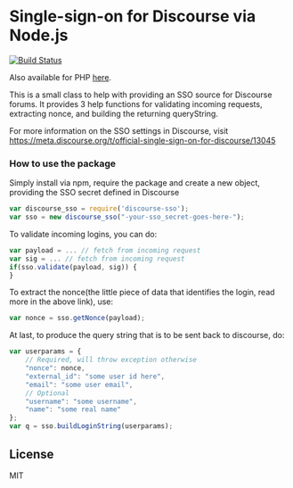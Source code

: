 # Single-sign-on for Discourse via Node.js
[![Build Status](https://travis-ci.org/ArmedGuy/discourse_sso_node.png?branch=master)](https://travis-ci.org/ArmedGuy/discourse_sso_node)

Also available for PHP [here](https://github.com/ArmedGuy/discourse_sso_node).

This is a small class to help with providing an SSO source for Discourse forums.
It provides 3 help functions for validating incoming requests, extracting nonce, and building the returning queryString.

For more information on the SSO settings in Discourse, visit <https://meta.discourse.org/t/official-single-sign-on-for-discourse/13045>

### How to use the package


Simply install via npm, require the package and create a new object, providing the SSO secret defined in Discourse
```javascript
var discourse_sso = require('discourse-sso');
var sso = new discourse_sso("-your-sso_secret-goes-here-");
```

To validate incoming logins, you can do:
```javascript
var payload = ... // fetch from incoming request
var sig = ... // fetch from incoming request
if(sso.validate(payload, sig)) {
}
```


To extract the nonce(the little piece of data that identifies the login, read more in the above link), use:
```javascript
var nonce = sso.getNonce(payload);
```


At last, to produce the query string that is to be sent back to discourse, do:
```javascript
var userparams = {
	// Required, will throw exception otherwise
	"nonce": nonce,
	"external_id": "some user id here",
	"email": "some user email",
	// Optional
	"username": "some username",
	"name": "some real name"
};
var q = sso.buildLoginString(userparams);
```

## License

MIT
